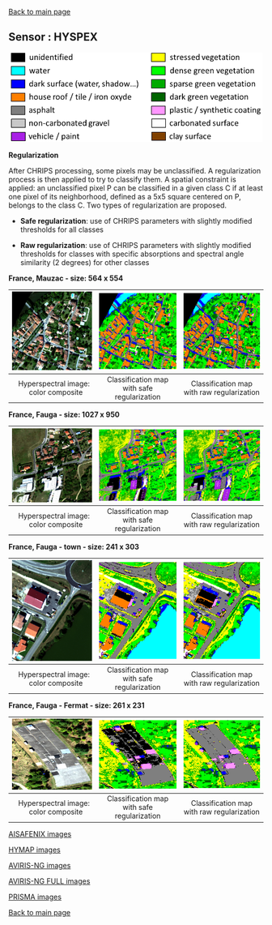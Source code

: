[Back to main page](index.md)

## Sensor : HYSPEX

<p align="center">
<img src="Complements/Legende_classif_ligne_v2.png" width="500" />
</p>

**Regularization** 

After CHRIPS processing, some pixels may be unclassified. A regularization process is then applied to try to classify them. A spatial constraint is applied: an unclassified pixel P can be classified in a given class C if at least one pixel of its neighborhood, defined as a 5x5 square centered on P, belongs to the class C. Two types of regularization are proposed. 

 - **Safe regularization**: use of CHRIPS parameters with slightly modified thresholds for all classes 

 - **Raw regularization**:  use of CHRIPS parameters with slightly modified thresholds for classes with specific absorptions and spectral angle similarity (2 degrees) for other classes 

**France, Mauzac  -  size: 564 x 554**

<img src="Images/HYSPEX/Mauzac/HYSPEX_Mauzac_00_IMAGE.png" width="270" /> | <img src="Images/HYSPEX/Mauzac/HYSPEX_Mauzac_02_SAFE_REGUL.png" width="270" /> | <img src="Images/HYSPEX/Mauzac/HYSPEX_Mauzac_03_RAW_REGUL.png" width="270" />
:-: | :-: | :-:
&nbsp;&nbsp;Hyperspectral image: &nbsp;&nbsp;&nbsp; color composite | Classification map with safe regularization | Classification map with raw regularization

**France, Fauga  -  size: 1027 x 950**

<img src="Images/HYSPEX/Fauga08_NORD/HYSPEX_Fauga08_NORD_00_IMAGE.png" width="270" /> | <img src="Images/HYSPEX/Fauga08_NORD/HYSPEX_Fauga08_NORD_02_SAFE_REGUL.png" width="270" /> | <img src="Images/HYSPEX/Fauga08_NORD/HYSPEX_Fauga08_NORD_03_RAW_REGUL.png" width="270" />
:-: | :-: | :-:
&nbsp;&nbsp;Hyperspectral image: &nbsp;&nbsp;&nbsp; color composite | Classification map with safe regularization | Classification map with raw regularization

**France, Fauga - town  -  size: 241 x 303**

<img src="Images/HYSPEX/Fauga_town_XC/HYSPEX_Fauga_Town_Denoised_00_IMAGE.png" width="270" /> | <img src="Images/HYSPEX/Fauga_town_XC/HYSPEX_Fauga_Town_Denoised_02_SAFE_REGUL.png" width="270" /> | <img src="Images/HYSPEX/Fauga_town_XC/HYSPEX_Fauga_Town_Denoised_03_RAW_REGUL.png" width="270" />
:-: | :-: | :-:
&nbsp;&nbsp;Hyperspectral image: &nbsp;&nbsp;&nbsp; color composite | Classification map with safe regularization | Classification map with raw regularization

**France, Fauga - Fermat  -  size: 261 x 231**

<img src="Images/HYSPEX/Fermat/HYSPEX_Fermat_00_IMAGE.png" width="270" /> | <img src="Images/HYSPEX/Fermat/HYSPEX_Fermat_02_SAFE_REGUL.png" width="270" /> | <img src="Images/HYSPEX/Fermat/HYSPEX_Fermat_03_RAW_REGUL.png" width="270" />
:-: | :-: | :-:
&nbsp;&nbsp;Hyperspectral image: &nbsp;&nbsp;&nbsp; color composite | Classification map with safe regularization | Classification map with raw regularization

[AISAFENIX images](visu_images_AISAFENIX.md)

[HYMAP images](visu_images_HYMAP.md)

[AVIRIS-NG images](visu_images_AVIRIS-NG.md)

[AVIRIS-NG FULL images](visu_images_BIG-IMAGE.md)

[PRISMA images](visu_images_PRISMA.md)

[Back to main page](index.md)


